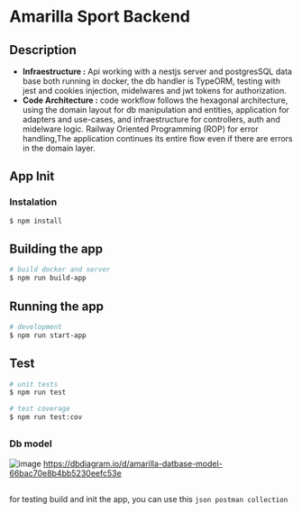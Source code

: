 # Amarilla Sport Backend 

## Description

- **Infraestructure :** Api working with a nestjs server and postgresSQL data base both running in docker, the db handler is TypeORM, testing with jest and cookies injection, midelwares and jwt tokens for authorization. 
- **Code Architecture :** code workflow follows the hexagonal architecture, using the domain layout for db manipulation and entities, application for adapters and use-cases, and infraestructure for controllers, auth and midelware logic. Railway Oriented Programming (ROP) for error handling,The application continues its entire flow even if there are errors in the domain layer.

## App Init

### Instalation
```bash
$ npm install
```

## Building the app

```bash
# build docker and server
$ npm run build-app
```

## Running the app

```bash
# development
$ npm run start-app
```

## Test

```bash
# unit tests
$ npm run test

# test coverage
$ npm run test:cov
```
## 

### Db model
![image](https://github.com/user-attachments/assets/47e0d7d4-b42d-4acd-a968-6c7d1065c3f5)
https://dbdiagram.io/d/amarilla-datbase-model-66bac70e8b4bb5230eefc53e

##

for testing build and init the app, you can use this `json postman collection`
